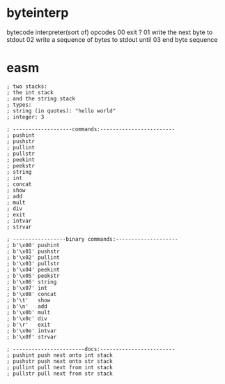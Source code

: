 # byteinterp
bytecode interpreter(sort of)
opcodes
00 exit ?
01 write the next byte to stdout
02 write a sequence of bytes to stdout until
03 end byte sequence

# easm
```
; two stacks:
; the int stack
; and the string stack
; types:
; string (in quotes): "hello world"
; integer: 3

; -------------------commands:------------------------
; pushint
; pushstr
; pullint
; pullstr
; peekint
; peekstr
; string
; int
; concat
; show
; add
; mult
; div
; exit
; intvar
; strvar

; -----------------binary commands:--------------------
; b'\x00' pushint
; b'\x01' pushstr
; b'\x02' pullint
; b'\x03' pullstr
; b'\x04' peekint
; b'\x05' peekstr
; b'\x06' string
; b'\x07' int
; b'\x08' concat
; b'\t'   show
; b'\n'   add
; b'\x0b' mult
; b'\x0c' div
; b'\r'   exit
; b'\x0e' intvar
; b'\x0f' strvar

; -----------------------docs:------------------------
; pushint push next onto int stack
; pushstr push next onto str stack
; pullint pull next from int stack
; pullstr pull next from str stack

```